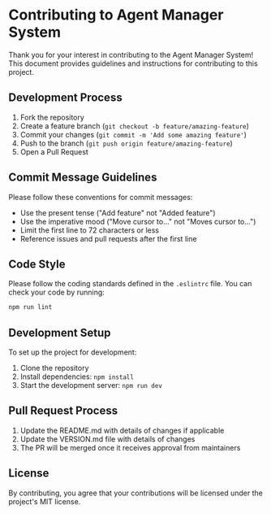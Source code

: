 # Contributing to Agent Manager System

Thank you for your interest in contributing to the Agent Manager System! This document provides guidelines and instructions for contributing to this project.

## Development Process

1. Fork the repository
2. Create a feature branch (`git checkout -b feature/amazing-feature`)
3. Commit your changes (`git commit -m 'Add some amazing feature'`)
4. Push to the branch (`git push origin feature/amazing-feature`)
5. Open a Pull Request

## Commit Message Guidelines

Please follow these conventions for commit messages:

- Use the present tense ("Add feature" not "Added feature")
- Use the imperative mood ("Move cursor to..." not "Moves cursor to...")
- Limit the first line to 72 characters or less
- Reference issues and pull requests after the first line

## Code Style

Please follow the coding standards defined in the `.eslintrc` file. You can check your code by running:

```bash
npm run lint
```

## Development Setup

To set up the project for development:

1. Clone the repository
2. Install dependencies: `npm install`
3. Start the development server: `npm run dev`

## Pull Request Process

1. Update the README.md with details of changes if applicable
2. Update the VERSION.md file with details of changes
3. The PR will be merged once it receives approval from maintainers

## License

By contributing, you agree that your contributions will be licensed under the project's MIT license.